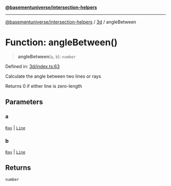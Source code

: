 [**@basementuniverse/intersection-helpers**](../../README.md)

***

[@basementuniverse/intersection-helpers](../../README.md) / [3d](../README.md) / angleBetween

# Function: angleBetween()

> **angleBetween**(`a`, `b`): `number`

Defined in: [3d/index.ts:63](https://github.com/basementuniverse/intersection-helpers/blob/ce8bdda9fbd616d6a406e87a4824e91fffc01d0e/src/3d/index.ts#L63)

Calculate the angle between two lines or rays

Returns 0 if either line is zero-length

## Parameters

### a

[`Ray`](../types/type-aliases/Ray.md) | [`Line`](../types/type-aliases/Line.md)

### b

[`Ray`](../types/type-aliases/Ray.md) | [`Line`](../types/type-aliases/Line.md)

## Returns

`number`
